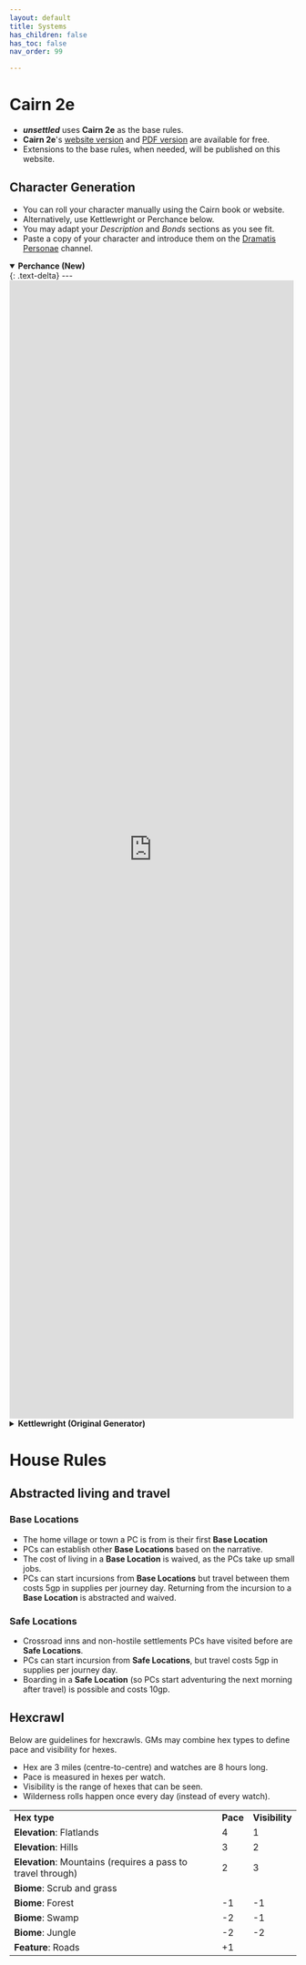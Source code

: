 ```yaml
---
layout: default
title: Systems
has_children: false
has_toc: false
nav_order: 99

---
```


# Cairn 2e

- ***unsettled*** uses **Cairn 2e** as the base rules.
- **Cairn 2e**'s <a href="https://cairnrpg.com/second-edition/" target="_blank">website version</a> and <a href="https://drive.google.com/file/d/1b8mFMxYSdlwrsfwhT0CNalPoW9gdl5uE/view?usp=drivesdk" target="_blank">PDF version</a> are available for free.
- Extensions to the base rules, when needed, will be published on this website.

## Character Generation

- You can roll your character manually using the Cairn book or website.
- Alternatively, use Kettlewright or Perchance below.
- You may adapt your *Description* and *Bonds* sections as you see fit.
- Paste a copy of your character and introduce them on the [Dramatis Personae](https://discord.com/channels/1060840338777964565/1340382334674927647) channel.

<details open markdown="block">
  <summary id="index">
    <b>Perchance (New)</b><br> 
  </summary>
{: .text-delta}
---
<div style="height:50vh; width:110%;">
  <iframe
    src="https://null.perchance.org/unsettled-chargen"
    style="border:none; width:90%; height:100%;"
    allowfullscreen
  ></iframe>
</div>
</details>

<details close markdown="block">
  <summary id="index">
    <b>Kettlewright (Original Generator)</b><br> 
  </summary>
{: .text-delta}
---
<div style="height:80vh; width:100%;">
  <iframe
    src="https://kettlewright.com/gen/character?darkmode=true"
    style="border:none; width:100%; height:100%;"
    allowfullscreen
  ></iframe>
</div>
**Note**: Discard the *Omens* section above.
</details>

# House Rules
## Abstracted living and travel

### Base Locations

- The home village or town a PC is from is their first **Base Location**
- PCs can establish other **Base Locations** based on the narrative.
- The cost of living in a **Base Location** is waived, as the PCs take up small jobs.
- PCs can start incursions from **Base Locations** but travel between them costs 5gp in supplies per journey day. Returning from the incursion to a **Base Location** is abstracted and waived.

### Safe Locations

- Crossroad inns and non-hostile settlements PCs have visited before are **Safe Locations**.
- PCs can start incursion from **Safe Locations**, but travel costs 5gp in supplies per journey day.
- Boarding in a **Safe Location** (so PCs start adventuring the next morning after travel) is possible and costs 10gp.

## Hexcrawl 

Below are guidelines for hexcrawls. GMs may combine hex types to define pace and visibility for hexes.

- Hex are 3 miles (centre-to-centre) and watches are 8 hours long.
- Pace is measured in hexes per watch.
- Visibility is the range of hexes that can be seen.
- Wilderness rolls happen once every day (instead of every watch).

|                                                              |          |                |
| ------------------------------------------------------------ | -------- | -------------- |
| **Hex type**                                                 | **Pace** | **Visibility** |
| **Elevation**: Flatlands                                     | 4        | 1              |
| **Elevation**: Hills                                         | 3        | 2              |
| **Elevation**: Mountains (requires a pass to travel through) | 2        | 3              |
| **Biome**: Scrub and grass                                   |          |                |
| **Biome**: Forest                                            | -1       | -1             |
| **Biome**: Swamp                                             | -2       | -1             |
| **Biome**: Jungle                                            | -2       | -2             |
| **Feature**: Roads                                           | +1       |                |
